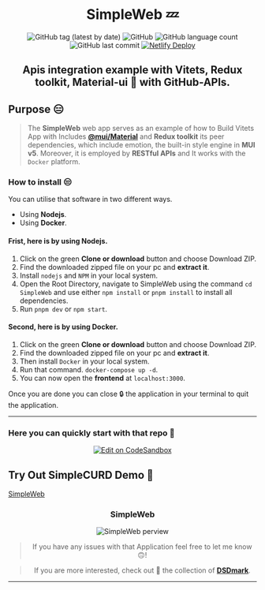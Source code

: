
<div align="center">

# SimpleWeb 💤

![GitHub tag (latest by date)](https://img.shields.io/github/v/tag/DSDmark/SimpleWeb)
![GitHub](https://img.shields.io/github/license/DSDmark/SimpleWeb)
![GitHub language count](https://img.shields.io/github/languages/count/DSDmark/SimpleWeb)
![GitHub last commit](https://img.shields.io/github/last-commit/DSDmark/SimpleWeb)
[![Netlify Deploy](https://github.com/DSDmark/SimpleWeb/actions/workflows/main.yml/badge.svg)](https://github.com/DSDmark/SimpleWeb/actions/workflows/main.yml)

## Apis integration example with Vitets, Redux toolkit, Material-ui 🚀 with GitHub-APIs.

<div align="left">

## Purpose 😑

> The **SimpleWeb** web app serves as an example of how to Build Vitets App with Includes [**@mui/Material**](mui.com/) and **Redux toolkit** its peer dependencies, which include emotion, the built-in style engine in **MUI v5**. Moreover, it is employed by **RESTful APIs** and It works with the `Docker` platform.

</div>

<div align="left">

### How to install 😒

You can utilise that software in two different ways.

- Using **Nodejs**. 
- Using **Docker**. 

#### Frist, here is by using **Nodejs**.

1. Click on the green **Clone or download** button and choose Download ZIP.
2. Find the downloaded zipped file on your pc and **extract it**.
3. Install `nodejs` and `NPM` in your local system.
4. Open the Root Directory, navigate to SimpleWeb using the command `cd SimpleWeb` and use either `npm install` or `pnpm install` to install all dependencies.
5. Run `pnpm dev` or `npm start`.

#### Second, here is by using **Docker**.

1. Click on the green **Clone or download** button and choose Download ZIP.
2. Find the downloaded zipped file on your pc and **extract it**.
3. Then install `Docker` in your local system.
4. Run that command.
`docker-compose up -d`.
5. You can now open the **frontend** at `localhost:3000`.

Once you are done you can close 🔒 the application in your terminal to quit the application.

</div>

---

<div align="left">

### Here you can quickly start with that repo 👼

</div>

[![Edit on CodeSandbox](https://codesandbox.io/static/img/play-codesandbox.svg)](https://githubbox.com/DSDmark/SimpleWeb/tree/master)

<div align="left">

## Try Out SimpleCURD Demo 🚀

<a href="https://simplewebs.netlify.app" alt="SimpleWeb">SimpleWeb</a>

</div>

### SimpleWeb

![SimpleWeb perview](./assets/perview.gif "SimpleWeb")

> If you have any issues with that Application feel free to let me know 🙃!

> If you are more interested, check out 🥺 the collection of [ **DSDmark**](https://github.com/DSDmark"DSDmark").

---

</div>
